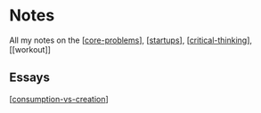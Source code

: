 # Notes

All my notes on the [[core-problems]], [[startups]], [[critical-thinking]], [[workout]]

## Essays

[[consumption-vs-creation]]

[//begin]: # "Autogenerated link references for markdown compatibility"
[core-problems]: core-problems "Core Problems"
[startups]: startups "Startups"
[critical-thinking]: critical-thinking "Critical Thinking"
[consumption-vs-creation]: consumption-vs-creation "Consumption VS Creation"
[//end]: # "Autogenerated link references"